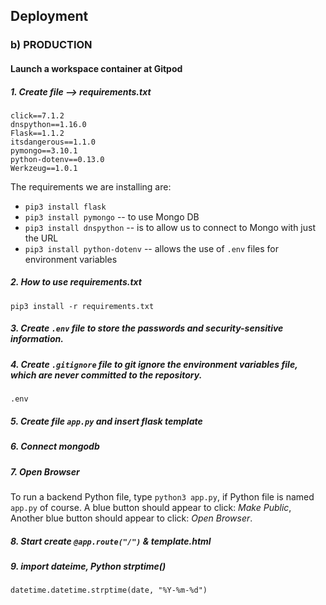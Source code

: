 ## Deployment 

### b) PRODUCTION

#### Launch a workspace container at Gitpod

##### 1. Create file --> requirements.txt  

```
click==7.1.2
dnspython==1.16.0
Flask==1.1.2
itsdangerous==1.1.0
pymongo==3.10.1
python-dotenv==0.13.0
Werkzeug==1.0.1
```

The requirements we are installing are:

* `pip3 install flask`
* `pip3 install pymongo` -- to use Mongo DB
* `pip3 install dnspython` -- is to allow us to connect to Mongo with just the URL
* `pip3 install python-dotenv` -- allows the use of `.env` files for environment variables

##### 2. How to use requirements.txt
```
pip3 install -r requirements.txt
```
##### 3. Create `.env` file to store the passwords and security-sensitive information.
##### 4. Create `.gitignore` file to git ignore the environment variables file, which are never committed to the repository.
```
.env
```
##### 5. Create file `app.py` and insert flask template

##### 6. Connect mongodb 

##### 7. Open Browser
To run a backend Python file, type `python3 app.py`, if Python file is named `app.py` of course.
A blue button should appear to click: *Make Public*,
Another blue button should appear to click: *Open Browser*.

##### 8. Start create `@app.route("/")` & template.html

##### 9. import dateime, Python strptime()
```datetime.datetime.strptime(date, "%Y-%m-%d")```


